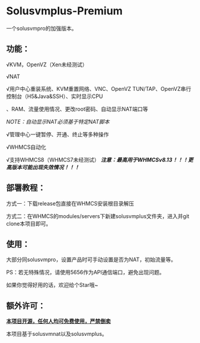 # Solusvmplus-Premium

一个solusvmpro的加强版本。

## 功能：

√KVM，OpenVZ（Xen未经测试）

√NAT

√用户中心重装系统、KVM重置网络、VNC、OpenVZ TUN/TAP、OpenVZ串行控制台（H5&Java&SSH）、实时显示CPU

、RAM、流量使用情况、更改root密码、自动显示NAT端口等

*NOTE：自动显示NAT必须基于特定NAT脚本*

√管理中心一键暂停、开通、终止等多种操作

√WHMCS自动化

√支持WHMCS8（WHMCS7未经测试）
***注意：最高用于WHMCSv8.13！！！更高版本可能出现失效情况！！！***

## 部署教程：

方式一：下载release包直接在WHMCS安装根目录解压

方式二：在WHMCS的modules/servers下新建solusvmplus文件夹，进入并git clone本项目即可。

## 使用：

大部分同solusvmpro，设置产品时可手动设置是否为NAT，初始流量等。

PS：若无特殊情况，请使用5656作为API通信端口，避免出现问题。

如果你觉得好用的话，欢迎给个Star哦~

## **额外许可：**

**<u>本项目开源，任何人均可免费使用，严禁倒卖</u>**

本项目基于solusvmnat以及solusvmplus。
